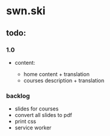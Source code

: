 # swn.ski

## todo:

### 1.0

- content:

  - home content + translation
  - courses description + translation

### backlog

- slides for courses
- convert all slides to pdf
- print css
- service worker
